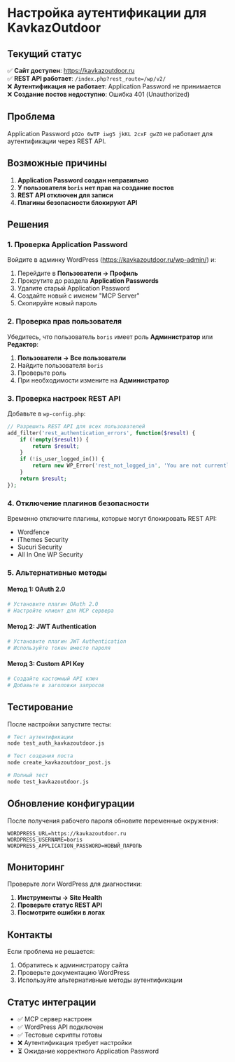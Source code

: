 # Настройка аутентификации для KavkazOutdoor

## Текущий статус

✅ **Сайт доступен**: https://kavkazoutdoor.ru  
✅ **REST API работает**: `/index.php?rest_route=/wp/v2/`  
❌ **Аутентификация не работает**: Application Password не принимается  
❌ **Создание постов недоступно**: Ошибка 401 (Unauthorized)  

## Проблема

Application Password `pO2o 6wTP iwg5 jkKL 2cxF gwZ0` не работает для аутентификации через REST API.

## Возможные причины

1. **Application Password создан неправильно**
2. **У пользователя `boris` нет прав на создание постов**
3. **REST API отключен для записи**
4. **Плагины безопасности блокируют API**

## Решения

### 1. Проверка Application Password

Войдите в админку WordPress (https://kavkazoutdoor.ru/wp-admin/) и:

1. Перейдите в **Пользователи → Профиль**
2. Прокрутите до раздела **Application Passwords**
3. Удалите старый Application Password
4. Создайте новый с именем "MCP Server"
5. Скопируйте новый пароль

### 2. Проверка прав пользователя

Убедитесь, что пользователь `boris` имеет роль **Администратор** или **Редактор**:

1. **Пользователи → Все пользователи**
2. Найдите пользователя `boris`
3. Проверьте роль
4. При необходимости измените на **Администратор**

### 3. Проверка настроек REST API

Добавьте в `wp-config.php`:

```php
// Разрешить REST API для всех пользователей
add_filter('rest_authentication_errors', function($result) {
    if (!empty($result)) {
        return $result;
    }
    if (!is_user_logged_in()) {
        return new WP_Error('rest_not_logged_in', 'You are not currently logged in.', array('status' => 401));
    }
    return $result;
});
```

### 4. Отключение плагинов безопасности

Временно отключите плагины, которые могут блокировать REST API:

- Wordfence
- iThemes Security
- Sucuri Security
- All In One WP Security

### 5. Альтернативные методы

#### Метод 1: OAuth 2.0
```bash
# Установите плагин OAuth 2.0
# Настройте клиент для MCP сервера
```

#### Метод 2: JWT Authentication
```bash
# Установите плагин JWT Authentication
# Используйте токен вместо пароля
```

#### Метод 3: Custom API Key
```bash
# Создайте кастомный API ключ
# Добавьте в заголовки запросов
```

## Тестирование

После настройки запустите тесты:

```bash
# Тест аутентификации
node test_auth_kavkazoutdoor.js

# Тест создания поста
node create_kavkazoutdoor_post.js

# Полный тест
node test_kavkazoutdoor.js
```

## Обновление конфигурации

После получения рабочего пароля обновите переменные окружения:

```env
WORDPRESS_URL=https://kavkazoutdoor.ru
WORDPRESS_USERNAME=boris
WORDPRESS_APPLICATION_PASSWORD=НОВЫЙ_ПАРОЛЬ
```

## Мониторинг

Проверьте логи WordPress для диагностики:

1. **Инструменты → Site Health**
2. **Проверьте статус REST API**
3. **Посмотрите ошибки в логах**

## Контакты

Если проблема не решается:

1. Обратитесь к администратору сайта
2. Проверьте документацию WordPress
3. Используйте альтернативные методы аутентификации

## Статус интеграции

- ✅ MCP сервер настроен
- ✅ WordPress API подключен
- ✅ Тестовые скрипты готовы
- ❌ Аутентификация требует настройки
- ⏳ Ожидание корректного Application Password
